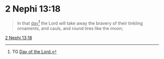 # 2 Nephi 13:18

> In that <u>day</u>[^a] the Lord will take away the bravery of their tinkling ornaments, and cauls, and round tires like the moon;

[2 Nephi 13:18](https://www.churchofjesuschrist.org/study/scriptures/bofm/2-ne/13?lang=eng&id=p18#p18)


[^a]: TG [Day of the Lord.](https://www.churchofjesuschrist.org/study/scriptures/tg/day-of-the-lord?lang=eng)
